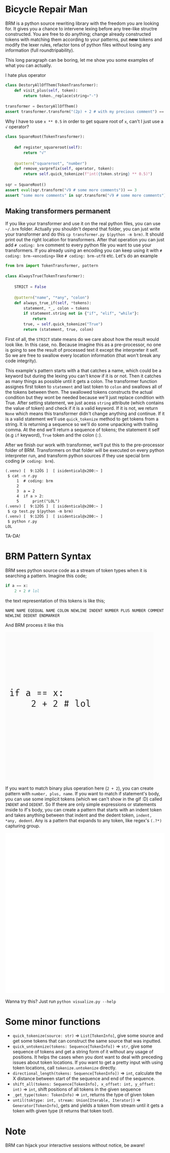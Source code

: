 # Bicycle Repair Man
BRM is a python source rewriting library with the freedom you are looking for. It gives you a chance to intervene lexing before any tree-like structre constructed. You are free to do anything; change already constructed tokens with matching them according to your patterns, put **new** tokens and modify the lexer rules, refactor tons of python files without losing any information (full roundtripability).


This long paragraph can be boring, let me show you some examples of what you can actually.


I hate plus operator
```py
class DestoryAllOfThem(TokenTransformer):
    def visit_plus(self, token):
        return token._replace(string="-")

transformer = DestoryAllOfThem()
assert transformer.transform("(2p) + 2 # with my precious comment") == "(2p) - 2 # with my precious comment"
```

Why I have to use `x ** 0.5` in order to get square root of `x`, can't I just use a `√` operator?
```py
class SquareRoot(TokenTransformer):

    def register_squareroot(self):
        return "√"

    @pattern("squareroot", "number")
    def remove_varprefix(self, operator, token):
        return self.quick_tokenize(f"int({token.string} ** 0.5)")

sqr = SquareRoot()
assert eval(sqr.transform("√9 # some more comments")) == 3
assert "some more comments" in sqr.transform("√9 # some more comments")
```

## Making transformers permanent
If you like your transformer and use it on the real python files, you can use `~/.brm` folder. Actually you shouldn't depend that folder, you can just write your transformer and do this `cp transformer.py $(python -m brm)`. It should print out the right location for transformers. After that operation you can just add `# coding: brm` comment to every python file you want to use your transformers. If you already using an encoding you can keep using it with `# coding: brm-<encoding>` like `# coding: brm-utf8` etc. Let's do an example

```py
from brm import TokenTransformer, pattern

class AlwaysTrue(TokenTransformer):

    STRICT = False

    @pattern("name", "*any", "colon")
    def always_true_if(self, *tokens):
        statement, *_, colon = tokens
        if statement.string not in {"if", "elif", "while"}:
            return
        true, = self.quick_tokenize("True")
        return (statement, true, colon)

```
First of all, the `STRICT` state means do we care about how the result would look like. In this case, no. Because imagine this as a pre-processor, no one is going to see the result of processed text it except the interpreter it self. So we are free to swallow every location information (that won't break any code integrity).


This example's pattern starts with a  that catches a name, which could be a keyword but during the lexing you can't know if it is or not. Then it catches as many things as possible until it gets a colon. The transformer function assignes first token to `statement` and last token to `colon` and swallows all of the tokens between them. The swallowed tokens constructs the actual condition but they wont be needed because we'll just replace condition with True. After setting statement, we just acess `string` attribute (which contains the value of token) and check if it is a valid keyword. If it is not, we return `None` which means this transformer didn't change anything and continue. If it is a valid statement we'll use `quick_tokenize` method to get tokens from a string. It is returning a sequence so we'll do some unpacking with trailing comma. At the end we'll return a sequence of tokens; the statement it self (e.g `if` keyword), `True` token and the colon (`:`).


After we finish our work with transformer, we'll put this to the pre-processor folder of BRM. Transformers on that folder will be executed on every python interpreter run, and transform python sources if they use special brm coding (`# coding: brm`).

```
(.venv) [  9:12ÖS ]  [ isidentical@x200:~ ]
 $ cat -n r.py
     1  # coding: brm
     2
     3  a = 2
     4  if a > 2:
     5      print("LOL")
(.venv) [  9:12ÖS ]  [ isidentical@x200:~ ]
 $ cp test.py $(python -m brm)
(.venv) [  9:12ÖS ]  [ isidentical@x200:~ ]
 $ python r.py
LOL
```

TA-DA!

# BRM Pattern Syntax
BRM sees python source code as a stream of token types when it is searching a pattern. Imagine this code;
```py
if a == x:
    2 + 2 # lol
```
the text representation of this tokens is like this;
```
NAME NAME EQEQUAL NAME COLON NEWLINE INDENT NUMBER PLUS NUMBER COMMENT NEWLINE DEDENT ENDMARKER
```
And BRM process it like this


![brm pattern show gif](docs/pattern.gif)


If you want to match binary plus operation here (`2 + 2`), you can create pattern with `number, plus, name`.
If you want to match if statement's body, you can use some implicit tokens (which we can't show in the gif :D) called `INDENT` and `DEDENT`. So If there are only simple expressions or statements inside to if's body, you can create a pattern that starts with an indent token and takes anything between that indent and the dedent token, `indent, *any, dedent`. Any is a pattern that expands to any token, like regex's `(.?*)` capturing group. 

![brm pattern matching complex gif](docs/custom_patterns.gif)

Wanna try this? Just run `python visualize.py --help`
# Some minor functions
- `quick_tokenize(source: str)` => `List[TokenInfo]`, give some source and get some tokens that can construct the same source that was inputted.
- `quick_untokenize(tokens: Sequence[TokenInfo])` => `str`, give some sequence of tokens and get a string form of it without any usage of positions. It helps the cases when you dont want to deal with preceding issues about token locations. If you want to get a pretty input with using token locations, call `tokenize.untokenize` directly.
- `directional_length(tokens: Sequence[TokenInfo])` => `int`, calculate the X distance between start of the sequence and end of the sequence.
- `shift_all(tokens: Sequence[TokenInfo], x_offset: int, y_offset: int)` => `int`, shift positions of all tokens in the given sequence
- `_get_type(token: TokenInfo)` => `int`, returns the type of given token
- `until(toktype: int, stream: Union[Iterable, Iterator])` => `Generator[TokenInfo]`, gets and yields a token from stream until it gets a token with given type (it returns that token too!).

# Note
BRM can hijack your interactive sessions without notice, be aware!
